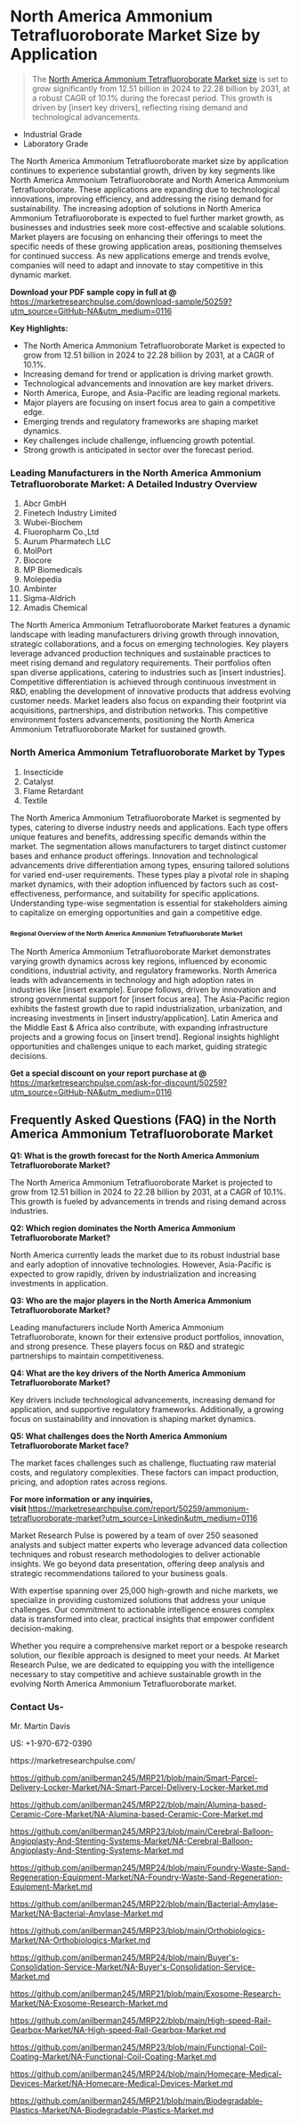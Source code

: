 <h1>North America Ammonium Tetrafluoroborate Market&nbsp;Size by Application</h1><blockquote><p>The <a href="https://marketresearchpulse.com/download-sample/50259?utm_source=GitHub-NA&amp;utm_medium=0116">North America Ammonium Tetrafluoroborate Market size</a> is set to grow significantly from 12.51 billion in 2024 to 22.28 billion by 2031, at a robust CAGR of 10.1% during the forecast period. This growth is driven by [insert key drivers], reflecting rising demand and technological advancements.</p></blockquote><ul><li>Industrial Grade<li> Laboratory Grade</li></ul><p>The North America Ammonium Tetrafluoroborate market size by application continues to experience substantial growth, driven by key segments like North America Ammonium Tetrafluoroborate and North America Ammonium Tetrafluoroborate. These applications are expanding due to technological innovations, improving efficiency, and addressing the rising demand for sustainability. The increasing adoption of solutions in North America Ammonium Tetrafluoroborate is expected to fuel further market growth, as businesses and industries seek more cost-effective and scalable solutions. Market players are focusing on enhancing their offerings to meet the specific needs of these growing application areas, positioning themselves for continued success. As new applications emerge and trends evolve, companies will need to adapt and innovate to stay competitive in this dynamic market.</p><p><strong>Download your PDF sample copy in full at @ </strong><a href="https://marketresearchpulse.com/download-sample/50259?utm_source=GitHub-NA&amp;utm_medium=0116">https://marketresearchpulse.com/download-sample/50259?utm_source=GitHub-NA&amp;utm_medium=0116</a></p><p><strong>Key Highlights: </strong></p><ul><li>The North America Ammonium Tetrafluoroborate Market is expected to grow from 12.51 billion in 2024 to 22.28 billion by 2031, at a CAGR of 10.1%.</li><li>Increasing demand for trend or application is driving market growth.</li><li>Technological advancements and innovation are key market drivers.</li><li>North America, Europe, and Asia-Pacific are leading regional markets.</li><li>Major players are focusing on insert focus area to gain a competitive edge.</li><li>Emerging trends and regulatory frameworks are shaping market dynamics.</li><li>Key challenges include challenge, influencing growth potential.</li><li>Strong growth is anticipated in sector over the forecast period.</li></ul><h3>Leading Manufacturers in the North America Ammonium Tetrafluoroborate Market: A Detailed Industry Overview</h3><ol><li>Abcr GmbH</li><li>Finetech Industry Limited</li><li>Wubei-Biochem</li><li>Fluoropharm Co.,Ltd</li><li>Aurum Pharmatech LLC</li><li>MolPort</li><li>Biocore</li><li>MP Biomedicals</li><li>Molepedia</li><li>Ambinter</li><li>Sigma-Aldrich</li><li>Amadis Chemical</li></ol><div class="flex max-w-full flex-col flex-grow"><div class="min-h-8 text-message flex w-full flex-col items-end gap-2 whitespace-normal break-words [.text-message+&amp;]:mt-5" dir="auto" data-message-author-role="assistant" data-message-id="fd8432e4-4910-450d-b182-61b7bfb0a01f" data-message-model-slug="gpt-4o"><div class="flex w-full flex-col gap-1 empty:hidden first:pt-[3px]"><div class="markdown prose w-full break-words dark:prose-invert light"><p>The North America Ammonium Tetrafluoroborate Market features a dynamic landscape with leading manufacturers driving growth through innovation, strategic collaborations, and a focus on emerging technologies. Key players leverage advanced production techniques and sustainable practices to meet rising demand and regulatory requirements. Their portfolios often span diverse applications, catering to industries such as [insert industries]. Competitive differentiation is achieved through continuous investment in R&amp;D, enabling the development of innovative products that address evolving customer needs. Market leaders also focus on expanding their footprint via acquisitions, partnerships, and distribution networks. This competitive environment fosters advancements, positioning the North America Ammonium Tetrafluoroborate Market for sustained growth.</p></div></div></div></div><h3>North America Ammonium Tetrafluoroborate Market by Types</h3><ol><li>Insecticide<li> Catalyst<li> Flame Retardant<li> Textile</li></ol><div class="flex max-w-full flex-col flex-grow"><div class="min-h-8 text-message flex w-full flex-col items-end gap-2 whitespace-normal break-words [.text-message+&amp;]:mt-5" dir="auto" data-message-author-role="assistant" data-message-id="084470be-0bb7-4664-bddf-5156b4f41249" data-message-model-slug="gpt-4o-mini"><div class="flex w-full flex-col gap-1 empty:hidden first:pt-[3px]"><div class="markdown prose w-full break-words dark:prose-invert light"><p>The North America Ammonium Tetrafluoroborate Market is segmented by types, catering to diverse industry needs and applications. Each type offers unique features and benefits, addressing specific demands within the market. The segmentation allows manufacturers to target distinct customer bases and enhance product offerings. Innovation and technological advancements drive differentiation among types, ensuring tailored solutions for varied end-user requirements. These types play a pivotal role in shaping market dynamics, with their adoption influenced by factors such as cost-effectiveness, performance, and suitability for specific applications. Understanding type-wise segmentation is essential for stakeholders aiming to capitalize on emerging opportunities and gain a competitive edge.</p></div></div></div></div><h3><span style="font-size: 11px;">Regional Overview of the North America Ammonium Tetrafluoroborate Market</span></h3><div class="flex max-w-full flex-col flex-grow"><div class="min-h-8 text-message flex w-full flex-col items-end gap-2 whitespace-normal break-words [.text-message+&amp;]:mt-5" dir="auto" data-message-author-role="assistant" data-message-id="e9038762-ce64-4e30-91c9-9bd413514231" data-message-model-slug="gpt-4o-mini"><div class="flex w-full flex-col gap-1 empty:hidden first:pt-[3px]"><div class="markdown prose w-full break-words dark:prose-invert light"><p>The North America Ammonium Tetrafluoroborate Market demonstrates varying growth dynamics across key regions, influenced by economic conditions, industrial activity, and regulatory frameworks. North America leads with advancements in technology and high adoption rates in industries like [insert example]. Europe follows, driven by innovation and strong governmental support for [insert focus area]. The Asia-Pacific region exhibits the fastest growth due to rapid industrialization, urbanization, and increasing investments in [insert industry/application]. Latin America and the Middle East &amp; Africa also contribute, with expanding infrastructure projects and a growing focus on [insert trend]. Regional insights highlight opportunities and challenges unique to each market, guiding strategic decisions.</p></div></div></div></div><p><strong>Get a special discount on your report purchase at @ </strong><a href="https://marketresearchpulse.com/ask-for-discount/50259?utm_source=GitHub-NA&amp;utm_medium=0116">https://marketresearchpulse.com/ask-for-discount/50259?utm_source=GitHub-NA&amp;utm_medium=0116</a></p><h2>Frequently Asked Questions (FAQ) in the North America Ammonium Tetrafluoroborate Market</h2><p><strong>Q1: What is the growth forecast for the North America Ammonium Tetrafluoroborate Market?</strong></p><p>The North America Ammonium Tetrafluoroborate Market is projected to grow from 12.51 billion in 2024 to 22.28 billion by 2031, at a CAGR of 10.1%. This growth is fueled by advancements in trends and rising demand across industries.</p><p><strong>Q2: Which region dominates the North America Ammonium Tetrafluoroborate Market?</strong></p><p>North America currently leads the market due to its robust industrial base and early adoption of innovative technologies. However, Asia-Pacific is expected to grow rapidly, driven by industrialization and increasing investments in application.</p><p><strong>Q3: Who are the major players in the North America Ammonium Tetrafluoroborate Market?</strong></p><p>Leading manufacturers include North America Ammonium Tetrafluoroborate, known for their extensive product portfolios, innovation, and strong presence. These players focus on R&amp;D and strategic partnerships to maintain competitiveness.</p><p><strong>Q4: What are the key drivers of the North America Ammonium Tetrafluoroborate Market?</strong></p><p>Key drivers include technological advancements, increasing demand for application, and supportive regulatory frameworks. Additionally, a growing focus on sustainability and innovation is shaping market dynamics.</p><p><strong>Q5: What challenges does the North America Ammonium Tetrafluoroborate Market face?</strong></p><p>The market faces challenges such as challenge, fluctuating raw material costs, and regulatory complexities. These factors can impact production, pricing, and adoption rates across regions.</p><p><strong>For more information or any inquiries, visit&nbsp;</strong><a href="https://marketresearchpulse.com/report/50259/ammonium-tetrafluoroborate-market?utm_source=Linkedin&utm_medium=0116">https://marketresearchpulse.com/report/50259/ammonium-tetrafluoroborate-market?utm_source=Linkedin&utm_medium=0116</a></p><p>Market Research Pulse is powered by a team of over 250 seasoned analysts and subject matter experts who leverage advanced data collection techniques and robust research methodologies to deliver actionable insights. We go beyond data presentation, offering deep analysis and strategic recommendations tailored to your business goals.</p><p>With expertise spanning over 25,000 high-growth and niche markets, we specialize in providing customized solutions that address your unique challenges. Our commitment to actionable intelligence ensures complex data is transformed into clear, practical insights that empower confident decision-making.</p><p>Whether you require a comprehensive market report or a bespoke research solution, our flexible approach is designed to meet your needs. At Market Research Pulse, we are dedicated to equipping you with the intelligence necessary to stay competitive and achieve sustainable growth in the evolving North America Ammonium Tetrafluoroborate market.</p><h3><strong>Contact Us-</strong></h3><p>Mr. Martin Davis</p><p>US: +1-970-672-0390</p><p>https://marketresearchpulse.com/</p><p><a href="https://github.com/anilberman245/MRP21/blob/main/Smart-Parcel-Delivery-Locker-Market/NA-Smart-Parcel-Delivery-Locker-Market.md">https://github.com/anilberman245/MRP21/blob/main/Smart-Parcel-Delivery-Locker-Market/NA-Smart-Parcel-Delivery-Locker-Market.md</a></p><p><a href="https://github.com/anilberman245/MRP22/blob/main/Alumina-based-Ceramic-Core-Market/NA-Alumina-based-Ceramic-Core-Market.md">https://github.com/anilberman245/MRP22/blob/main/Alumina-based-Ceramic-Core-Market/NA-Alumina-based-Ceramic-Core-Market.md</a></p><p><a href="https://github.com/anilberman245/MRP23/blob/main/Cerebral-Balloon-Angioplasty-And-Stenting-Systems-Market/NA-Cerebral-Balloon-Angioplasty-And-Stenting-Systems-Market.md">https://github.com/anilberman245/MRP23/blob/main/Cerebral-Balloon-Angioplasty-And-Stenting-Systems-Market/NA-Cerebral-Balloon-Angioplasty-And-Stenting-Systems-Market.md</a></p><p><a href="https://github.com/anilberman245/MRP24/blob/main/Foundry-Waste-Sand-Regeneration-Equipment-Market/NA-Foundry-Waste-Sand-Regeneration-Equipment-Market.md">https://github.com/anilberman245/MRP24/blob/main/Foundry-Waste-Sand-Regeneration-Equipment-Market/NA-Foundry-Waste-Sand-Regeneration-Equipment-Market.md</a></p><p><a href="https://github.com/anilberman245/MRP22/blob/main/Bacterial-Amylase-Market/NA-Bacterial-Amylase-Market.md">https://github.com/anilberman245/MRP22/blob/main/Bacterial-Amylase-Market/NA-Bacterial-Amylase-Market.md</a></p><p><a href="https://github.com/anilberman245/MRP23/blob/main/Orthobiologics-Market/NA-Orthobiologics-Market.md">https://github.com/anilberman245/MRP23/blob/main/Orthobiologics-Market/NA-Orthobiologics-Market.md</a></p><p><a href="https://github.com/anilberman245/MRP24/blob/main/Buyer's-Consolidation-Service-Market/NA-Buyer's-Consolidation-Service-Market.md">https://github.com/anilberman245/MRP24/blob/main/Buyer's-Consolidation-Service-Market/NA-Buyer's-Consolidation-Service-Market.md</a></p><p><a href="https://github.com/anilberman245/MRP21/blob/main/Exosome-Research-Market/NA-Exosome-Research-Market.md">https://github.com/anilberman245/MRP21/blob/main/Exosome-Research-Market/NA-Exosome-Research-Market.md</a></p><p><a href="https://github.com/anilberman245/MRP22/blob/main/High-speed-Rail-Gearbox-Market/NA-High-speed-Rail-Gearbox-Market.md">https://github.com/anilberman245/MRP22/blob/main/High-speed-Rail-Gearbox-Market/NA-High-speed-Rail-Gearbox-Market.md</a></p><p><a href="https://github.com/anilberman245/MRP23/blob/main/Functional-Coil-Coating-Market/NA-Functional-Coil-Coating-Market.md">https://github.com/anilberman245/MRP23/blob/main/Functional-Coil-Coating-Market/NA-Functional-Coil-Coating-Market.md</a></p><p><a href="https://github.com/anilberman245/MRP24/blob/main/Homecare-Medical-Devices-Market/NA-Homecare-Medical-Devices-Market.md">https://github.com/anilberman245/MRP24/blob/main/Homecare-Medical-Devices-Market/NA-Homecare-Medical-Devices-Market.md</a></p><p><a href="https://github.com/anilberman245/MRP21/blob/main/Biodegradable-Plastics-Market/NA-Biodegradable-Plastics-Market.md">https://github.com/anilberman245/MRP21/blob/main/Biodegradable-Plastics-Market/NA-Biodegradable-Plastics-Market.md</a></p>
